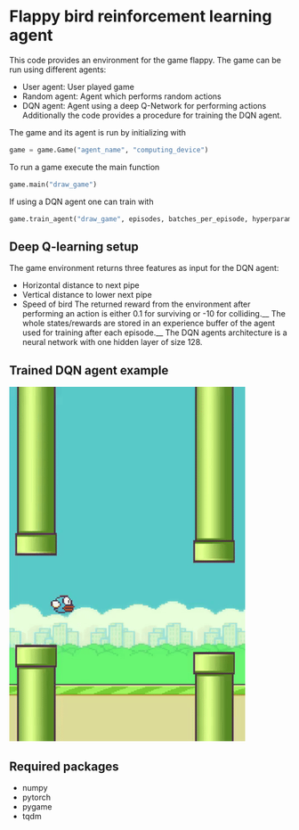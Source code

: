 # Flappy bird reinforcement learning agent
This code provides an environment for the game flappy. The game can be run using different agents:
- User agent: User played game
- Random agent: Agent which performs random actions
- DQN agent: Agent using a deep Q-Network for performing actions
Additionally the code provides a procedure for training the DQN agent.

The game and its agent is run by initializing with
```python
game = game.Game("agent_name", "computing_device")
```
To run a game execute the main function
```python
game.main("draw_game")
```
If using a DQN agent one can train with
```python
game.train_agent("draw_game", episodes, batches_per_episode, hyperparameters)
```

## Deep Q-learning setup
The game environment returns three features as input for the DQN agent:
- Horizontal distance to next pipe
- Vertical distance to lower next pipe
- Speed of bird
The returned reward from the environment after performing an action is either 0.1 for surviving or -10 for colliding.__
The whole states/rewards are stored in an experience buffer of the agent used for training after each episode.__
The DQN agents architecture is a neural network with one hidden layer of size 128.

## Trained DQN agent example
![](https://github.com/Dschobby/flappy_bird_reinforcement_learning/blob/main/animations/flappy_bird_animation.gif)

## Required packages
- numpy
- pytorch
- pygame
- tqdm
